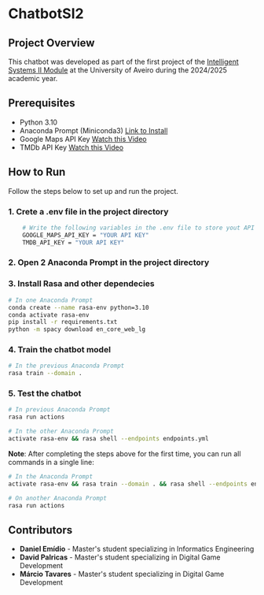 # ChatbotSI2
## Project Overview
This chatbot was developed as part of the first project of the [Intelligent Systems II Module](https://www.ua.pt/en/uc/15052) at the University of Aveiro during the 2024/2025 academic year.

## Prerequisites
* Python 3.10 
* Anaconda Prompt (Miniconda3) [Link to Install](https://docs.conda.io/projects/miniconda/en/latest/)
* Google Maps API Key [Watch this Video](https://www.youtube.com/watch?v=hsNlz7-abd0)
* TMDb API Key [Watch this Video](https://www.youtube.com/watch?v=Gf45f5cW6c4&list=LL&index=5)

## How to Run
Follow the steps below to set up and run the project.


### 1. Crete a .env file in the project directory
```bash
    # Write the following variables in the .env file to store yout API's keys
    GOOGLE_MAPS_API_KEY = "YOUR API KEY"
    TMDB_API_KEY = "YOUR API KEY"
```

### 2. Open 2 Anaconda Prompt in the project directory

### 3. Install Rasa and other dependecies
```bash
# In one Anaconda Prompt
conda create --name rasa-env python=3.10
conda activate rasa-env
pip install -r requirements.txt 
python -m spacy download en_core_web_lg
```

### 4. Train the chatbot model
```bash
# In the previous Anaconda Prompt
rasa train --domain .
```

### 5. Test the chatbot
```bash
# In previous Anaconda Prompt
rasa run actions

# In the other Anaconda Prompt 
activate rasa-env && rasa shell --endpoints endpoints.yml
```

**Note**: After completing the steps above for the first time, you can run all commands in a single line:
```bash
# In the Anaconda Prompt
activate rasa-env && rasa train --domain . && rasa shell --endpoints endpoints.yml

# On another Anaconda Prompt
rasa run actions
```

## Contributors
* **Daniel Emídio** - Master's student specializing in Informatics Engineering
* **David Palricas** - Master's student specializing in Digital Game Development
* **Márcio Tavares** - Master's student specializing in Digital Game Development
